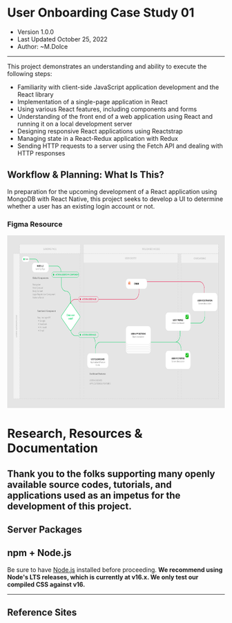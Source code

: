# User Onboarding Case Study 01

- Version 1.0.0
- Last Updated October 25, 2022
- Author: ~M.Dolce
---
This project demonstrates an understanding and ability to execute the following steps:
- Familiarity with client-side JavaScript application development and the React library
- Implementation of a single-page application in React
- Using various React features, including components and forms
- Understanding of the front end of a web application using React and running it on a local development server
- Designing responsive React applications using Reactstrap
- Managing state in a React-Redux application with Redux
- Sending HTTP requests to a server using the Fetch API and dealing with HTTP responses

## Workflow & Planning: What Is This?
In preparation for the upcoming development of a React application using MongoDB with React Native, this project seeks to develop a UI to determine whether a user has an existing login account or not.

### Figma Resource

<p>
  <a href="https://www.figma.com/file/p8NYRlTxSBDO4xhbPBx8W9/User-Flow%2FPM?node-id=0%3A1" target="_blank">
    <img src="server/src/app/assets/img/User_Flow_PM.png" alt="Userflow Workflow" width="800" height="400">
  </a>
</p>

# Research, Resources & Documentation
Thank you to the folks supporting many openly available source codes, tutorials, and applications used as an impetus for the development of this project.
- 

## Server Packages



## npm + Node.js

Be sure to have [Node.js](https://nodejs.org/) installed before proceeding. **We recommend using Node's LTS releases, which is currently at v16.x. We only test our compiled CSS against v16.**

---

## Reference Sites 
